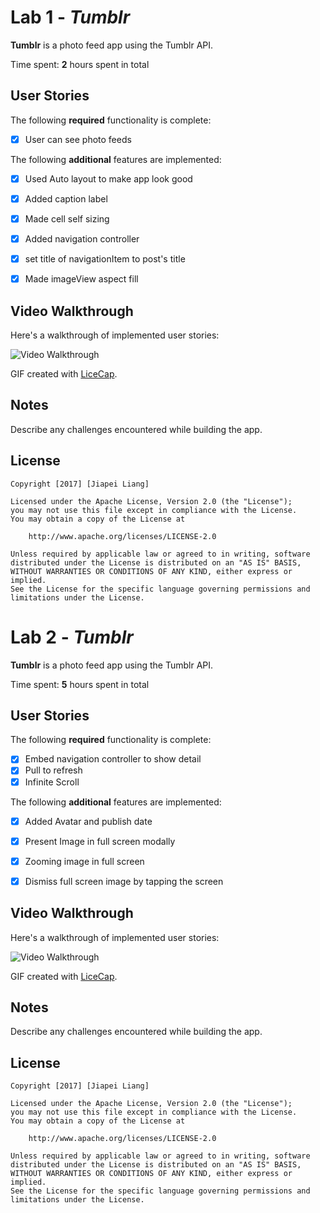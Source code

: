 # Lab 1 - *Tumblr*

**Tumblr** is a photo feed app using the Tumblr API.

Time spent: **2** hours spent in total

## User Stories

The following **required** functionality is complete:

- [X] User can see photo feeds

The following **additional** features are implemented:

- [X] Used Auto layout to make app look good
- [X] Added caption label
- [X] Made cell self sizing
- [X] Added navigation controller
- [X] set title of navigationItem to post's title
- [X] Made imageView aspect fill


## Video Walkthrough

Here's a walkthrough of implemented user stories:

<img src='https://github.com/liangjiapei1103/Tumblr-Swift/blob/master/tumblr%20feed.gif' title='Video Walkthrough' width='' alt='Video Walkthrough' />

GIF created with [LiceCap](http://www.cockos.com/licecap/).

## Notes

Describe any challenges encountered while building the app.

## License

    Copyright [2017] [Jiapei Liang]

    Licensed under the Apache License, Version 2.0 (the "License");
    you may not use this file except in compliance with the License.
    You may obtain a copy of the License at

        http://www.apache.org/licenses/LICENSE-2.0

    Unless required by applicable law or agreed to in writing, software
    distributed under the License is distributed on an "AS IS" BASIS,
    WITHOUT WARRANTIES OR CONDITIONS OF ANY KIND, either express or implied.
    See the License for the specific language governing permissions and
    limitations under the License.


# Lab 2 - *Tumblr*

**Tumblr** is a photo feed app using the Tumblr API.

Time spent: **5** hours spent in total

## User Stories

The following **required** functionality is complete:

- [X] Embed navigation controller to show detail
- [X] Pull to refresh
- [X] Infinite Scroll

The following **additional** features are implemented:

- [X] Added Avatar and publish date
- [X] Present Image in full screen modally
- [X] Zooming image in full screen
- [X] Dismiss full screen image by tapping the screen


## Video Walkthrough

Here's a walkthrough of implemented user stories:

<img src='https://github.com/liangjiapei1103/Tumblr-Swift/blob/master/Tumbler_week2_lab_walkthrough.gif' title='Video Walkthrough' width='' alt='Video Walkthrough' />

GIF created with [LiceCap](http://www.cockos.com/licecap/).

## Notes

Describe any challenges encountered while building the app.

## License

    Copyright [2017] [Jiapei Liang]

    Licensed under the Apache License, Version 2.0 (the "License");
    you may not use this file except in compliance with the License.
    You may obtain a copy of the License at

        http://www.apache.org/licenses/LICENSE-2.0

    Unless required by applicable law or agreed to in writing, software
    distributed under the License is distributed on an "AS IS" BASIS,
    WITHOUT WARRANTIES OR CONDITIONS OF ANY KIND, either express or implied.
    See the License for the specific language governing permissions and
    limitations under the License.
